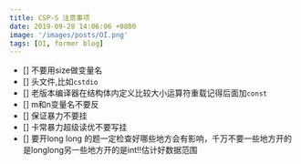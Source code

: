 ```yaml
---
title: CSP-S 注意事项
date: 2019-09-28 14:06:06 +0800
image: '/images/posts/OI.png'
tags: [OI, former blog]
---
```


- [] 不要用size做变量名
- [] 头文件,比如`cstdio`
- [] 老版本编译器在结构体内定义比较大小运算符重载记得后面加`const`
- [] m和n变量名不要反
- [] 保证暴力不要挂
- [] 卡常暴力超级读优不要写挂
- [] 要开long long 的题一定检查好哪些地方会有影响，千万不要一些地方开的是longlong另一些地方开的是int!!估计好数据范围
